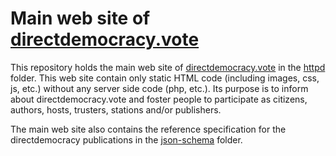 # Main web site of [directdemocracy.vote](https://directdemocracy.vote)

This repository holds the main web site of [directdemocracy.vote](https://directdemocracy.vote) in the [httpd](https://github.com/directdemocracy-vote/www/tree/master/httpdocs) folder.
This web site contain only static HTML code (including images, css, js, etc.) without any server side code (php, etc.).
Its purpose is to inform about directdemocracy.vote and foster people to participate as citizens, authors, hosts, trusters, stations and/or publishers.

The main web site also contains the reference specification for the directdemocracy publications in the [json-schema](https://github.com/directdemocracy-vote/www/tree/master/httpdocs/json-schema) folder.
